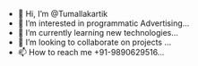 - 👋 Hi, I’m @Tumallakartik
- 👀 I’m interested in programmatic Advertising...
- 🌱 I’m currently learning new technologies...
- 💞️ I’m looking to collaborate on projects ...
- 📫 How to reach me +91-9890629516...

<!---
Tumallakartik/Tumallakartik is a ✨ special ✨ repository because its `README.md` (this file) appears on your GitHub profile.
You can click the Preview link to take a look at your changes.
--->
